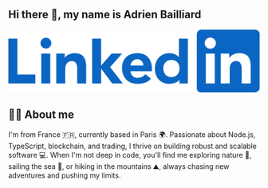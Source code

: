 ## Hi there 👋, my name is Adrien Bailliard

[![linkedin link](assets/linkedin.svg)](https://www.linkedin.com/in/adrien-bailliard/)

## 🙋‍♂️ About me

I'm from France 🇫🇷, currently based in Paris 🌍. Passionate about Node.js, TypeScript, blockchain, and trading, I thrive on building robust and scalable software 💻. When I'm not deep in code, you'll find me exploring nature 🌳, sailing the sea 🌊, or hiking in the mountains ⛰️, always chasing new adventures and pushing my limits.
